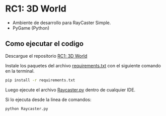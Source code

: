 # RC1: 3D World

- Ambiente de desarrollo para RayCaster Simple.
- PyGame (Python)

## Como ejecutar el codigo

Descargue el repositorio [RC1: 3D World](https://github.com/juanferdeleon/RC1-3D-World)

Instale los paquetes del archivo [requirements.txt](/requirements.txt) con el siguiente comando en la terminal.

```bash
pip install -r requirements.txt
```

Luego ejecute el archivo [Raycaster.py](/Raycaster.py) dentro de cualquier IDE.

Si lo ejecuta desde la linea de comandos:

```bash
python Raycaster.py
```
